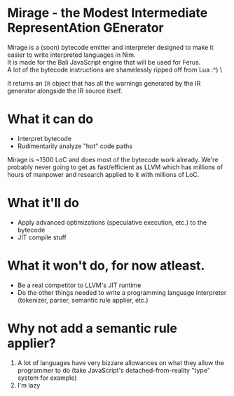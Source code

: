 # Mirage - the **M**odest **I**ntermediate **R**epresent**A**tion **GE**nerator
Mirage is a (soon) bytecode emitter and interpreter designed to make it easier to write interpreted languages in Nim. \
It is made for the Bali JavaScript engine that will be used for Ferus. \
A lot of the bytecode instructions are shamelessly ripped off from Lua :^) \

It returns an `IR` object that has all the warnings generated by the IR generator alongside the IR source itself.

# What it can do
- Interpret bytecode
- Rudimentarily analyze "hot" code paths

Mirage is ~1500 LoC and does most of the bytecode work already. We're probably never going to get as fast/efficient as LLVM which has millions of hours of manpower and research applied to it with millions of LoC.

# What it'll do
- Apply advanced optimizations (speculative execution, etc.) to the bytecode
- JIT compile stuff

# What it won't do, for now atleast.
- Be a real competitor to LLVM's JIT runtime
- Do the other things needed to write a programming language interpreter (tokenizer, parser, semantic rule applier, etc.)

# Why not add a semantic rule applier?
1. A lot of languages have very bizzare allowances on what they allow the programmer to do (take JavaScript's detached-from-reality "type" system for example)
2. I'm lazy
